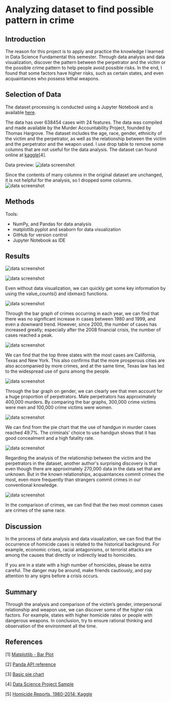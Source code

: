 # Analyzing dataset to find possible pattern in crime


## Introduction
The reason for this project is to apply and practice the knowledge I learned in Data Science Fundamental this semester. Through data analysis and data visualization, discover the pattern between the perpetrator and the victim or the possible crime pattern to help people avoid possible risks. In the end, I found that some factors have higher risks, such as certain states, and even acquaintances who possess lethal weapons.

## Selection of Data

The dataset processing is conducted using a Jupyter Notebook and is available [here](https://github.com/liur1wit/DS_Final/blob/main/Final%20Project.ipynb).

The data has over 638454 cases with 24 features. The data was compiled and made available by the Murder Accountability Project, founded by Thomas Hargrove. The dataset includes the age, race, gender, ethnicity of the victim and the perpetrator, as well as the relationship between the victim and the perpetrator and the weapon used. I use drop table to remove some columns that are not useful for the data analysis.
The dataset can found online at [kaggle](https://www.kaggle.com/murderaccountability/homicide-reports)[4]. 

Data preview: 
![data screenshot](./preview.jpg)


Since the contents of many columns in the original dataset are unchanged, it is not helpful for the analysis, so I dropped some columns.
![data screenshot](./new.PNG)

## Methods

Tools:
- NumPy, and Pandas for data analysis 
- matplotlib.pyplot and seaborn for data visualization
- GitHub for version control
- Jupyter Notebook as IDE

## Results

![data screenshot](https://github.com/liur1wit/DS_Final/blob/main/number%20of%20crimes.PNG)


![data screenshot](https://github.com/liur1wit/DS_Final/blob/main/dataset%20Overview.PNG)

Even without data visualization, we can quickly get some key information by using the value_counts() and idxmax() functions.

![data screenshot](https://github.com/liur1wit/DS_Final/blob/main/Yearly%20murdered.PNG)

Through the bar graph of crimes occurring in each year, we can find that there was no significant increase in cases between 1980 and 1999, and even a downward trend. However, since 2000, the number of cases has increased greatly; especially after the 2008 financial crisis, the number of cases reached a peak.

![data screenshot](https://github.com/liur1wit/DS_Final/blob/main/State.PNG)

We can find that the top three states with the most cases are California, Texas and New York. This also confirms that the more prosperous cities are also accompanied by more crimes, and at the same time, Texas law has led to the widespread use of guns among the people.

![data screenshot](https://github.com/liur1wit/DS_Final/blob/main/Gender.PNG)

Through the bar graph on gender, we can clearly see that men account for a huge proportion of perpetrators. Male perpetrators has approximately 400,000 murders. By comparing the bar graphs, 300,000 crime victims were men and 100,000 crime victims were women.

![data screenshot](https://github.com/liur1wit/DS_Final/blob/main/weapon.PNG)

We can find from the pie chart that the use of handgun in murder cases reached 49.7%. The criminals' choice to use handgun shows that it has good concealment and a high fatality rate.

![data screenshot](https://github.com/liur1wit/DS_Final/blob/main/relationship.PNG)

Regarding the analysis of the relationship between the victim and the perpetrators in the dataset, another author's surprising discovery is that even though there are approximately 270,000 data in the data set that are unknown. But in the known relationships, acquaintances commit crimes the most, even more frequently than strangers commit crimes in our conventional knowledge.

![data screenshot](https://github.com/liur1wit/DS_Final/blob/main/ethnicity.PNG)

In the comparison of crimes, we can find that the two most common cases are crimes of the same race.

## Discussion

In the process of data analysis and data visualization, we can find that the occurrence of homicide cases is related to the historical background. For example, economic crises, racial antagonisms, or terrorist attacks are among the causes that directly or indirectly lead to homicides.

If you are in a state with a high number of homicides, please be extra careful. The danger may be around, make friends cautiously, and pay attention to any signs before a crisis occurs.

## Summary

Through the analysis and comparison of the victim’s gender, interpersonal relationship and weapon use, we can discover some of the higher risk factors. For example, states with higher homicide rates or people with dangerous weapons. In conclusion, try to ensure rational thinking and observation of the environment all the time.


## References
[1] [Matplotlib - Bar Plot](https://www.tutorialspoint.com/matplotlib/matplotlib_bar_plot.htm)

[2] [Panda API reference](https://pandas.pydata.org/docs/reference)

[3] [Basic pie chart](https://matplotlib.org/stable/gallery/pie_and_polar_charts/pie_features.html)

[4] [Data Science Project Sample](https://github.com/memoatwit/dsexample)

[5] [Homicide Reports, 1980-2014: Kaggle](https://www.kaggle.com/murderaccountability/homicide-reports)
